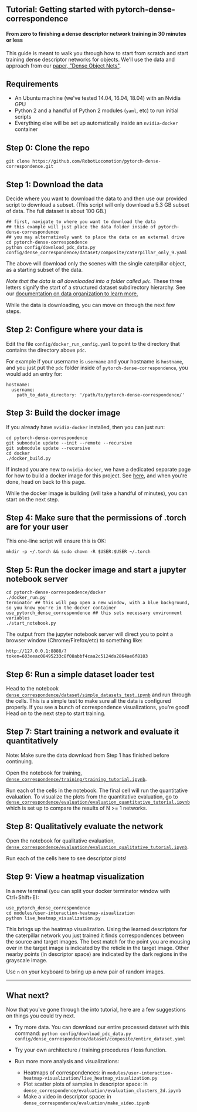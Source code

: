 ## Tutorial: Getting started with pytorch-dense-correspondence

#### From zero to finishing a dense descriptor network training in 30 minutes or less

This guide is meant to walk you through how to start from scratch and start training dense descriptor networks for objects.
We'll use the data and approach from our [paper, "Dense Object Nets"](https://arxiv.org/abs/1806.08756).

## Requirements

- An Ubuntu machine (we've tested 14.04, 16.04, 18.04) with an Nvidia GPU
- Python 2 and a handful of Python 2 modules (`yaml`, etc) to run initial scripts
- Everything else will be set up automatically inside an `nvidia-docker` container

## Step 0: Clone the repo

```
git clone https://github.com/RobotLocomotion/pytorch-dense-correspondence.git
```

## Step 1: Download the data

Decide where you want to download the data to and then use our provided script to 
download a subset.  (This script will only download a 5.3 GB subset of data.  The full dataset is about 100 GB.)

```
## first, navigate to where you want to download the data
## this example will just place the data folder inside of pytorch-dense-correspondence
## you may alternatively want to place the data on an external drive
cd pytorch-dense-correspondence
python config/download_pdc_data.py config/dense_correspondence/dataset/composite/caterpillar_only_9.yaml
```

The above will download only the scenes with the single caterpillar object, as a starting subset of the data.

*Note that the data is all downloaded into a folder called `pdc`.*  These three letters signify the start of a structured dataset subdirectory hierarchy. See our [documentation on data organization to learn more.](data_organization.md)

While the data is downloading, you can move on through the next few steps.

## Step 2: Configure where your data is

Edit the file `config/docker_run_config.yaml` to point to the directory that contains the directory above `pdc`.

For example if your username is `username` and your hostname is `hostname`, and you just put the `pdc` folder inside of `pytorch-dense-correspondence`, you would add an entry for:

```
hostname:
  username:
    path_to_data_directory: '/path/to/pytorch-dense-correspondence/'
```

## Step 3: Build the docker image

If you already have `nvidia-docker` installed, then you can just run:

```
cd pytorch-dense-correspondence
git submodule update --init --remote --recursive
git submodule update --recursive
cd docker
./docker_build.py
```

If instead you are new to `nvidia-docker`, we have a dedicated separate page for how to build a docker image for this project.  See [here](docker_build_instructions.md),
and when you're done, head on back to this page.  

While the docker image is building (will take a handful of minutes), you can start on the next step.

## Step 4: Make sure that the permissions of .torch are for your user

This one-line script will ensure this is OK:

```
mkdir -p ~/.torch && sudo chown -R $USER:$USER ~/.torch
```

## Step 5: Run the docker image and start a jupyter notebook server

```
cd pytorch-dense-correspondence/docker
./docker_run.py
terminator ## this will pop open a new window, with a blue background, so you know you're in the docker container
use_pytorch_dense_correspondence ## this sets necessary environment variables
./start_notebook.py
```

The output from the jupyter notebook server will direct you to point a browser window (Chrome/Firefox/etc) to something like:

`http://127.0.0.1:8888/?token=603eeac08495233c8f08abbf4caa2c5124da2864ae6f8103`

## Step 6: Run a simple dataset loader test

Head to the notebook [`dense_correspondence/dataset/simple_datasets_test.ipynb`](../dense_correspondence/dataset/simple_datasets_test.ipynb) and run through the cells.  This is a simple test to make sure all the data is configured properly.  If you see a bunch of correspondence visualizations, you're good!  Head on to the next step to start training.

## Step 7: Start training a network and evaluate it quantitatively

Note: Make sure the data download from Step 1 has finished before continuing.

Open the notebook for training, [`dense_correspondence/training/training_tutorial.ipynb`](../dense_correspondence/training/training_tutorial.ipynb).

Run each of the cells in the notebook.  The final cell will run the quantitative evaluation.  To visualize the plots from the quantitative evaluation, go to [`dense_correspondence/evaluation/evaluation_quantitative_tutorial.ipynb`](../dense_correspondence/evaluation/evaluation_quantitative_tutorial.ipynb) which is set up to compare the results of N >= 1 networks.

## Step 8: Qualitatively evaluate the network

Open the notebook for qualitative evaluation, [`dense_correspondence/evaluation/evaluation_qualitative_tutorial.ipynb`](../dense_correspondence/evaluation/evaluation_qualitative_tutorial.ipynb). 

Run each of the cells here to see descriptor plots!

## Step 9: View a heatmap visualization

In a new terminal (you can split your docker terminator window with Ctrl+Shift+E):

```
use_pytorch_dense_correspondence
cd modules/user-interaction-heatmap-visualization
python live_heatmap_visualization.py
```

This brings up the heatmap visualization. Using the learned descriptors for the caterpillar network you just trained it finds correspondences between the source and target images. The best match for the point you are mousing over in the target image is indicated by the reticle in the target image. Other nearby points (in descriptor space) are indicated by the dark regions in the grayscale image.

Use `n` on your keyboard to bring up a new pair of random images.

---

## What next?

Now that you've gone through the into tutorial, here are a few suggestions on things you could try next.

- Try more data.  You can download our entire processed dataset with this command: `python config/download_pdc_data.py config/dense_correspondence/dataset/composite/entire_dataset.yaml`

- Try your own architecture / training procedures / loss function.

- Run more more analysis and visualizations:
  - Heatmaps of correspondences: in `modules/user-interaction-heatmap-visualization/live_heatmap_visualization.py`
  - Plot scatter plots of samples in descriptor space: in `dense_correspondence/evaluation/evaluation_clusters_2d.ipynb`
  - Make a video in descriptor space: in `dense_correspondence/evaluation/make_video.ipynb`
